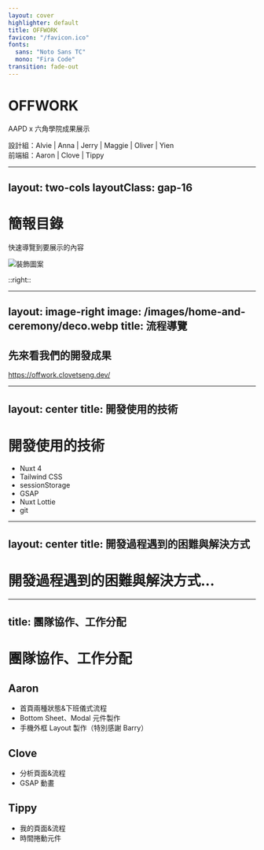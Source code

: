 ```yaml
---
layout: cover
highlighter: default
title: OFFWORK
favicon: "/favicon.ico"
fonts:
  sans: "Noto Sans TC"
  mono: "Fira Code"
transition: fade-out
---
```


<div class="flex flex-col items-center">
  <h1 class="text-5xl font-extrabold text-[#A4CD44]">OFFWORK</h1>
  <p class="text-lg">AAPD x 六角學院成果展示</p>
  設計組：Alvie | Anna | Jerry | Maggie | Oliver | Yien<br />
  前端組：Aaron | Clove | Tippy
</div>

---
layout: two-cols
layoutClass: gap-16
---

# 簡報目錄

快速導覽到要展示的內容

<img src="/images/toc-deco.webp" alt="裝飾圖案" class="max-w-80" />

::right::

<Toc text-lg minDepth="1" maxDepth="2" />

---
layout: image-right
image: /images/home-and-ceremony/deco.webp
title: 流程導覽
---

<h2 class="text-5xl font-extrabold text-[#A4CD44]">先來看我們的開發成果</h2>
<a href="https://offwork.clovetseng.dev/" target="_blank">https://offwork.clovetseng.dev/</a>

---
layout: center
title: 開發使用的技術
---

<div class="flex flex-col items-center">
  <h1 class="text-5xl font-extrabold text-[#A4CD44]">開發使用的技術</h1>
  <ul class="text-lg">
    <li>Nuxt 4</li>
    <li>Tailwind CSS</li>
    <li>sessionStorage</li>
    <li>GSAP</li>
    <li>Nuxt Lottie</li>
    <li>git</li>
  </ul>
</div>

---
layout: center
title: 開發過程遇到的困難與解決方式
---

<h1 class="text-5xl font-extrabold text-[#A4CD44]">開發過程遇到的困難與解決方式...</h1>

---
title: 團隊協作、工作分配
---

<h1 class="text-5xl font-extrabold text-[#A4CD44]">團隊協作、工作分配</h1>

<h2 class="font-bold">Aaron</h2>

<ul class="text-sm">
 <li>首頁兩種狀態&下班儀式流程</li>
 <li>Bottom Sheet、Modal 元件製作</li>
 <li>手機外框 Layout 製作（特別感謝 Barry）</li>
</ul>

<h2 class="font-bold">Clove</h2>

<ul class="text-sm">
 <li>分析頁面&流程</li>
 <li>GSAP 動畫</li>
</ul>

<h2 class="font-bold">Tippy</h2>

<ul class="text-sm">
 <li>我的頁面&流程</li>
 <li>時間捲動元件</li>
</ul>
